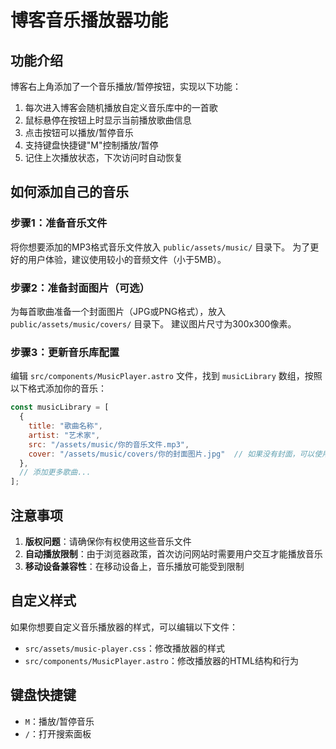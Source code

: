 # 博客音乐播放器功能

## 功能介绍

博客右上角添加了一个音乐播放/暂停按钮，实现以下功能：

1. 每次进入博客会随机播放自定义音乐库中的一首歌
2. 鼠标悬停在按钮上时显示当前播放歌曲信息
3. 点击按钮可以播放/暂停音乐
4. 支持键盘快捷键"M"控制播放/暂停
5. 记住上次播放状态，下次访问时自动恢复

## 如何添加自己的音乐

### 步骤1：准备音乐文件

将你想要添加的MP3格式音乐文件放入 `public/assets/music/` 目录下。
为了更好的用户体验，建议使用较小的音频文件（小于5MB）。

### 步骤2：准备封面图片（可选）

为每首歌曲准备一个封面图片（JPG或PNG格式），放入 `public/assets/music/covers/` 目录下。
建议图片尺寸为300x300像素。

### 步骤3：更新音乐库配置

编辑 `src/components/MusicPlayer.astro` 文件，找到 `musicLibrary` 数组，按照以下格式添加你的音乐：

```javascript
const musicLibrary = [
  {
    title: "歌曲名称",
    artist: "艺术家",
    src: "/assets/music/你的音乐文件.mp3",
    cover: "/assets/music/covers/你的封面图片.jpg"  // 如果没有封面，可以使用 placeholder.svg
  },
  // 添加更多歌曲...
];
```

## 注意事项

1. **版权问题**：请确保你有权使用这些音乐文件
2. **自动播放限制**：由于浏览器政策，首次访问网站时需要用户交互才能播放音乐
3. **移动设备兼容性**：在移动设备上，音乐播放可能受到限制

## 自定义样式

如果你想要自定义音乐播放器的样式，可以编辑以下文件：

- `src/assets/music-player.css`：修改播放器的样式
- `src/components/MusicPlayer.astro`：修改播放器的HTML结构和行为

## 键盘快捷键

- `M`：播放/暂停音乐
- `/`：打开搜索面板 